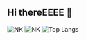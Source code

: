 ## Hi thereEEEE 👋

![NK](https://github-readme-stats.vercel.app/api?username=NerostavKuznetsov&showicons=true&theme=merko&include_all_commits=true&width=400&count_private=true)
![NK](https://github-readme-stats.vercel.app/api/top-langs/?username=NerostavKuznetsov&layout=compact&theme=merko&width=400&count_private=true)
![Top Langs](https://github-readme-stats.vercel.app/api/top-langs/?username=NerostavKuznetsov&stats_format=pie)













